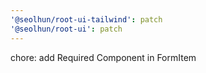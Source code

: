 ```yaml
---
'@seolhun/root-ui-tailwind': patch
'@seolhun/root-ui': patch
---
```


chore: add Required Component in FormItem
